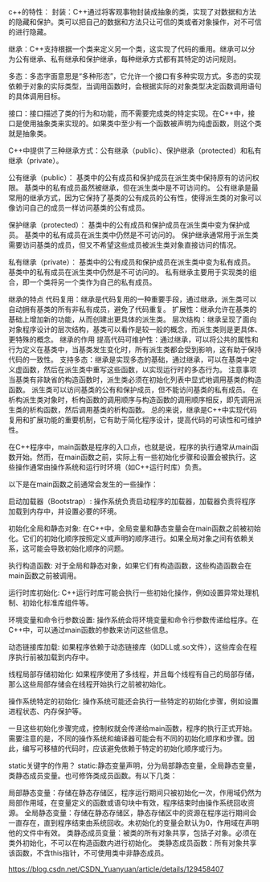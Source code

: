 c++的特性：
封装：C++通过将客观事物封装成抽象的类，实现了对数据和方法的隐藏和保护。类可以把自己的数据和方法只让可信的类或者对象操作，对不可信的进行隐藏。

继承：C++支持根据一个类来定义另一个类，这实现了代码的重用。继承可以分为公有继承、私有继承和保护继承，每种继承方式都有其特定的访问规则。

多态：多态字面意思是“多种形态”，它允许一个接口有多种实现方式。多态的实现依赖于对象的实际类型，当调用函数时，会根据实际的对象类型决定函数调用语句的具体调用目标。

接口：接口描述了类的行为和功能，而不需要完成类的特定实现。在C++中，接口是使用抽象类来实现的。如果类中至少有一个函数被声明为纯虚函数，则这个类就是抽象类。

C++中提供了三种继承方式：公有继承（public）、保护继承（protected）和私有继承（private）。

公有继承（public）：
基类中的公有成员和保护成员在派生类中保持原有的访问权限。
基类中的私有成员虽然被继承，但在派生类中是不可访问的。
公有继承是最常用的继承方式，因为它保持了基类的公有成员的公有性，使得派生类的对象可以像访问自己的成员一样访问基类的公有成员。

保护继承（protected）：
基类中的公有成员和保护成员在派生类中变为保护成员。
基类中的私有成员在派生类中仍然是不可访问的。
保护继承通常用于派生类需要访问基类的成员，但又不希望这些成员被派生类对象直接访问的情况。

私有继承（private）：
基类中的公有成员和保护成员在派生类中变为私有成员。
基类中的私有成员在派生类中仍然是不可访问的。
私有继承主要用于实现类的组合，即一个类将另一个类作为自己的私有成员。

继承的特点
代码复用：继承是代码复用的一种重要手段，通过继承，派生类可以自动拥有基类的所有非私有成员，避免了代码重复。
扩展性：继承允许在基类的基础上增加新的功能，从而创建出更具体的派生类。
层次结构：继承呈现了面向对象程序设计的层次结构，基类可以看作是较一般的概念，而派生类则是更具体、更特殊的概念。
继承的作用
提高代码可维护性：通过继承，可以将公共的属性和行为定义在基类中，当基类发生变化时，所有派生类都会受到影响，这有助于保持代码的一致性。
支持多态：继承是实现多态的基础，通过继承，可以在基类中定义虚函数，然后在派生类中重写这些函数，以实现运行时的多态行为。
注意事项
当基类有非缺省的构造函数时，派生类必须在初始化列表中显式地调用基类的构造函数。
派生类可以访问基类的公有和保护成员，但不能访问基类的私有成员。
在析构派生类对象时，析构函数的调用顺序与构造函数的调用顺序相反，即先调用派生类的析构函数，然后调用基类的析构函数。
总的来说，继承是C++中实现代码复用和扩展功能的重要机制，它有助于简化程序设计，提高代码的可读性和可维护性。

在C++程序中，main函数是程序的入口点，也就是说，程序的执行通常从main函数开始。然而，在main函数之前，实际上有一些初始化步骤和设置会被执行。这些操作通常由操作系统和运行时环境（如C++运行时库）负责。

以下是在main函数之前通常会发生的一些操作：

启动加载器（Bootstrap）: 操作系统负责启动程序的加载器，加载器负责将程序加载到内存中，并设置必要的环境。

初始化全局和静态对象: 在C++中，全局变量和静态变量会在main函数之前被初始化。它们的初始化顺序按照定义或声明的顺序进行。如果全局对象之间有依赖关系，这可能会导致初始化顺序的问题。

执行构造函数: 对于全局和静态对象，如果它们有构造函数，这些构造函数会在main函数之前被调用。

运行时库初始化: C++运行时库可能会执行一些初始化操作，例如设置异常处理机制、初始化标准库组件等。

环境变量和命令行参数设置: 操作系统会将环境变量和命令行参数传递给程序。在C++中，可以通过main函数的参数来访问这些信息。

动态链接库加载: 如果程序依赖于动态链接库（如DLL或.so文件），这些库会在程序执行前被加载到内存中。

线程局部存储初始化: 如果程序使用了多线程，并且每个线程有自己的局部存储，那么这些局部存储会在线程开始执行之前被初始化。

操作系统特定的初始化: 操作系统可能还会执行一些特定的初始化步骤，例如设置进程状态、内存保护等。

一旦这些初始化步骤完成，控制权就会传递给main函数，程序的执行正式开始。需要注意的是，不同的操作系统和编译器可能会有不同的初始化顺序和步骤。因此，编写可移植的代码时，应该避免依赖于特定的初始化顺序或行为。

static关键字的作用？
static:静态变量声明，分为局部静态变量，全局静态变量，类静态成员变量。也可修饰类成员函数。有以下几类：

局部静态变量：存储在静态存储区，程序运行期间只被初始化一次，作用域仍然为局部作用域，在变量定义的函数或语句块中有效，程序结束时由操作系统回收资源。
全局静态变量：存储在静态存储区，静态存储区中的资源在程序运行期间会一直存在，直到程序结束由系统回收。未初始化的变量会默认为0，作用域在声明他的文件中有效。
类静态成员变量：被类的所有对象共享，包括子对象。必须在类外初始化，不可以在构造函数内进行初始化。
类静态成员函数：所有对象共享该函数，不含this指针，不可使用类中非静态成员。

https://blog.csdn.net/CSDN_Yuanyuan/article/details/129458407